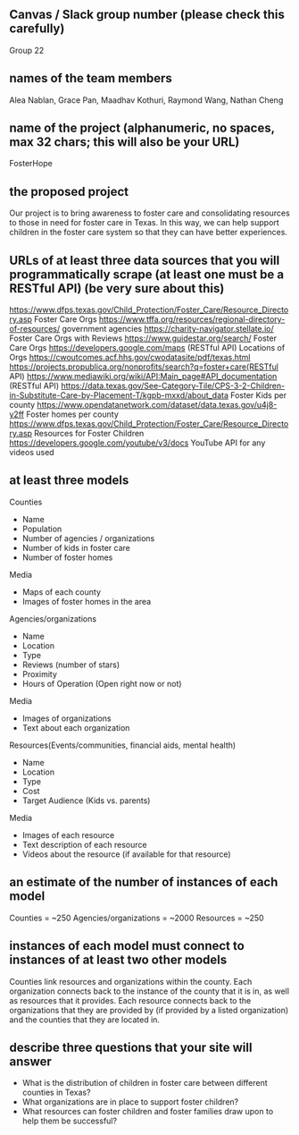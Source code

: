## Canvas / Slack group number (please check this carefully)
Group 22
## names of the team members
Alea Nablan, Grace Pan, Maadhav Kothuri, Raymond Wang, Nathan Cheng
## name of the project (alphanumeric, no spaces, max 32 chars; this will also be your URL)
FosterHope
## the proposed project
Our project is to bring awareness to foster care and consolidating resources to those in need for foster care in Texas. In this way, we can help support children in the foster care system so that they can have better experiences.
## URLs of at least three data sources that you will programmatically scrape (at least one must be a RESTful API) (be very sure about this)

https://www.dfps.texas.gov/Child_Protection/Foster_Care/Resource_Directory.asp Foster Care Orgs
https://www.tffa.org/resources/regional-directory-of-resources/ government agencies
https://charity-navigator.stellate.io/ Foster Care Orgs with Reviews
https://www.guidestar.org/search/ Foster Care Orgs
https://developers.google.com/maps (RESTful API) Locations of Orgs
https://cwoutcomes.acf.hhs.gov/cwodatasite/pdf/texas.html
https://projects.propublica.org/nonprofits/search?q=foster+care(RESTful API)
https://www.mediawiki.org/wiki/API:Main_page#API_documentation (RESTful API)
https://data.texas.gov/See-Category-Tile/CPS-3-2-Children-in-Substitute-Care-by-Placement-T/kgpb-mxxd/about_data Foster Kids per county
https://www.opendatanetwork.com/dataset/data.texas.gov/u4j8-y2ff Foster homes per county
https://www.dfps.texas.gov/Child_Protection/Foster_Care/Resource_Directory.asp Resources for Foster Children
https://developers.google.com/youtube/v3/docs YouTube API for any videos used

## at least three models
Counties
-   Name
-   Population
-   Number of agencies / organizations
-   Number of kids in foster care
-   Number of foster homes

Media
-   Maps of each county
-   Images of foster homes in the area

Agencies/organizations
-   Name
-   Location
-   Type 
-   Reviews (number of stars)
-   Proximity
-   Hours of Operation (Open right now or not)

Media
-   Images of organizations
-   Text about each organization

Resources(Events/communities, financial aids, mental health)
-   Name
-   Location
-   Type
-   Cost
-   Target Audience (Kids vs. parents)

Media
-   Images of each resource
-   Text description of each resource
-   Videos about the resource (if available for that resource)

## an estimate of the number of instances of each model
Counties = ~250
Agencies/organizations = ~2000
Resources = ~250

## instances of each model must connect to instances of at least two other models
Counties link resources and organizations within the county. Each organization connects back to the instance of the county that it is in, as well as resources that it provides. Each resource connects back to the organizations that they are provided by (if provided by a listed organization) and the counties that they are located in.

## describe three questions that your site will answer

- What is the distribution of children in foster care between different counties in Texas?
- What organizations are in place to support foster children?
- What resources can foster children and foster families draw upon to help them be successful?
